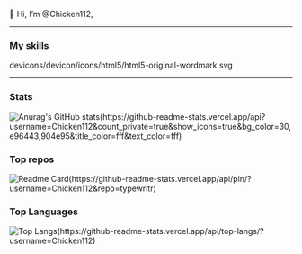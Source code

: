 👋 Hi, I’m @Chicken112,

---

### My skills
devicons/devicon/icons/html5/html5-original-wordmark.svg


---

### Stats

![Anurag's GitHub stats(https://github-readme-stats.vercel.app/api?username=Chicken112&count_private=true&show_icons=true&bg_color=30,e96443,904e95&title_color=fff&text_color=fff)](https://github.com/anuraghazra/github-readme-stats)

### Top repos

![Readme Card(https://github-readme-stats.vercel.app/api/pin/?username=Chicken112&repo=typewritr)](https://github.com/anuraghazra/github-readme-stats)

### Top Languages

![Top Langs(https://github-readme-stats.vercel.app/api/top-langs/?username=Chicken112)](https://github.com/anuraghazra/github-readme-stats)
